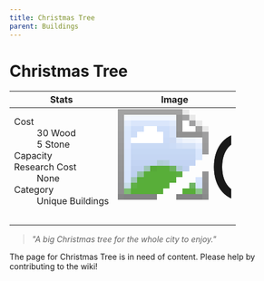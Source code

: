 ```yaml
---
title: Christmas Tree
parent: Buildings
---
```

# Christmas Tree

[//]: # (Pre-generated content)
<table><thead><tr><th>Stats</th><th>Image</th></tr></thead><tbody><tr><td><dl><dt>Cost</dt><dd>30 Wood<br>5 Stone</dd><dt>Capacity</dt><dd></dd><dt>Research Cost</dt><dd>None</dd><dt>Category</dt><dd>Unique Buildings</dd></dl></td><td><style>.building-image {width: 200px;height: 200px;overflow: hidden;position: relative;}.building-image img {image-rendering: pixelated;object-fit: none;transform: scale(10);transform-origin: left top;position: absolute;left: 0;top: 0;}</style><div class="building-image"><img style="object-position: -182px -988px;" src="https://tfe2-wiki.github.io/assets/sprites.png" alt="Christmas Tree Back"><img style="object-position: -160px -988px;" src="https://tfe2-wiki.github.io/assets/sprites.png" alt="Christmas Tree"></div></td></tr></tbody></table><blockquote><i>"A big Christmas tree for the whole city to enjoy."</i></blockquote>

The page for Christmas Tree is in need of content. Please help by contributing to the wiki!
